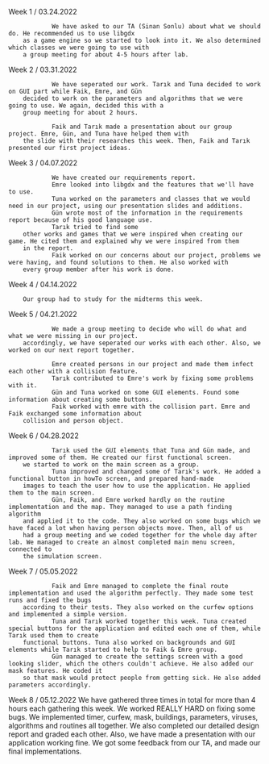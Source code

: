 Week 1 / 03.24.2022

                We have asked to our TA (Sinan Sonlu) about what we should do. He recommended us to use libgdx
        as a game engine so we started to look into it. We also determined which classes we were going to use with
        a group meeting for about 4-5 hours after lab.

Week 2 / 03.31.2022

                We have seperated our work. Tarık and Tuna decided to work on GUI part while Faik, Emre, and Gün
        decided to work on the parameters and algorithms that we were going to use. We again, decided this with a 
        group meeting for about 2 hours.

                Faik and Tarık made a presentation about our group project. Emre, Gün, and Tuna have helped them with
        the slide with their researches this week. Then, Faik and Tarık presented our first project ideas.

Week 3 / 04.07.2022

                We have created our requirements report. 
                Emre looked into libgdx and the features that we'll have to use.
                Tuna worked on the parameters and classes that we would need in our project, using our presentation slides and additions.
                Gün wrote most of the information in the requirements report because of his good language use. 
                Tarık tried to find some 
        other works and games that we were inspired when creating our game. He cited them and explained why we were inspired from them
        in the report. 
                Faik worked on our concerns about our project, problems we were having, and found solutions to them. He also worked with
        every group member after his work is done.

Week 4 / 04.14.2022

        Our group had to study for the midterms this week.

Week 5 / 04.21.2022

                We made a group meeting to decide who will do what and what we were missing in our project.
        accordingly, we have seperated our works with each other. Also, we worked on our next report together.

                Emre created persons in our project and made them infect each other with a collision feature.
                Tarık contributed to Emre's work by fixing some problems with it.
                Gün and Tuna worked on some GUI elements. Found some information about creating some buttons.
                Faik worked with emre with the collision part. Emre and Faik exchanged some information about
        collision and person object.

Week 6 / 04.28.2022

                Tarık used the GUI elements that Tuna and Gün made, and improved some of them. He created our first functional screen.
        we started to work on the main screen as a group.
                Tuna improved and changed some of Tarık's work. He added a functional button in howTo screen, and prepared hand-made 
        images to teach the user how to use the application. He applied them to the main screen.
                Gün, Faik, and Emre worked hardly on the routine implementation and the map. They managed to use a path finding algorithm
        and applied it to the code. They also worked on some bugs which we have faced a lot when having person objects move. Then, all of us
        had a group meeting and we coded together for the whole day after lab. We managed to create an almost completed main menu screen, connected to
        the simulation screen.

Week 7 / 05.05.2022

                Faik and Emre managed to complete the final route implementation and used the algorithm perfectly. They made some test runs and fixed the bugs
        according to their tests. They also worked on the curfew options and implemented a simple version.
                Tuna and Tarık worked together this week. Tuna created special buttons for the application and edited each one of them, while Tarık used them to create
        functional buttons. Tuna also worked on backgrounds and GUI elements while Tarık started to help to Faik & Emre group.
                Gün managed to create the settings screen with a good looking slider, which the others couldn't achieve. He also added our mask features. He coded it
        so that mask would protect people from getting sick. He also added parameters accordingly.

Week 8 / 05.12.2022
                We have gathered three times in total for more than 4 hours each gathering this week. We worked REALLY HARD on fixing some bugs. We implemented timer,
        curfew, mask, buildings, parameters, viruses, algorithms and routines all together. We also completed our detailed design report and graded each other. Also,
        we have made a presentation with our application working fine. We got some feedback from our TA, and made our final implementations.